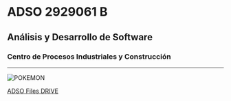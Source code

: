 # ADSO 2929061 B
## Análisis y Desarrollo de Software

### Centro de Procesos Industriales y Construcción

---
![POKEMON](https://tinyurl.com/2s49np8z)

[ADSO Files DRIVE](https://tinyurl.com/wnkk334u)

